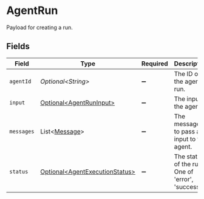 # AgentRun

Payload for creating a run.


## Fields

| Field                                                                              | Type                                                                               | Required                                                                           | Description                                                                        |
| ---------------------------------------------------------------------------------- | ---------------------------------------------------------------------------------- | ---------------------------------------------------------------------------------- | ---------------------------------------------------------------------------------- |
| `agentId`                                                                          | *Optional\<String>*                                                                | :heavy_minus_sign:                                                                 | The ID of the agent to run.                                                        |
| `input`                                                                            | [Optional\<AgentRunInput>](../../models/components/AgentRunInput.md)               | :heavy_minus_sign:                                                                 | The input to the agent.                                                            |
| `messages`                                                                         | List\<[Message](../../models/components/Message.md)>                               | :heavy_minus_sign:                                                                 | The messages to pass an input to the agent.                                        |
| `status`                                                                           | [Optional\<AgentExecutionStatus>](../../models/components/AgentExecutionStatus.md) | :heavy_minus_sign:                                                                 | The status of the run. One of 'error', 'success'.                                  |